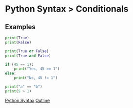 Python Syntax > Conditionals
=============================

Examples
--------

```python
print(True)
print(False)

print(True or False)
print(True and False)

if (45 == 1):
    print("Yes, 45 == 1")
else:
    print("No, 45 != 1")

print("a" == "b")
print(5 > 1)
```

[Python Syntax](readme.md)
[Outline](../outline.md)
